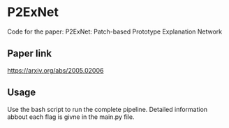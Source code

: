 # P2ExNet
Code for the paper: P2ExNet: Patch-based Prototype Explanation Network

## Paper link

https://arxiv.org/abs/2005.02006

## Usage

Use the bash script to run the complete pipeline. Detailed information abbout each flag is givne in the main.py file.
